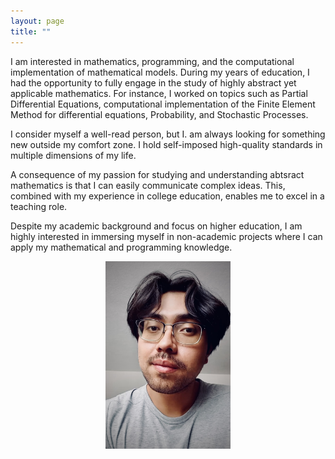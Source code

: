 ```yaml
---
layout: page
title: ""
---
```


I am interested in mathematics, programming, and the computational implementation of mathematical models. During my years of education, I had the opportunity to fully engage in the study of highly abstract yet applicable mathematics. For instance, I worked on topics such as Partial Differential Equations, computational implementation of the Finite Element Method for differential equations, Probability, and Stochastic Processes. 

I consider myself a well-read person, but I. am always looking for something new outside my comfort zone. I hold self-imposed high-quality standards in multiple dimensions of my life.

A consequence of my passion for studying and understanding abtsract mathematics is that I can  easily communicate complex ideas. This, combined with my experience in college education, enables me to excel in a teaching role.

Despite my academic background and focus on higher education, I am highly interested in immersing myself in non-academic projects where I can apply my mathematical and programming knowledge.


<div style="text-align:center;">
<img src="/assets/pictures/edwin1.jpeg" alt="Texto alternativo" width="200" height="300">
</div>

